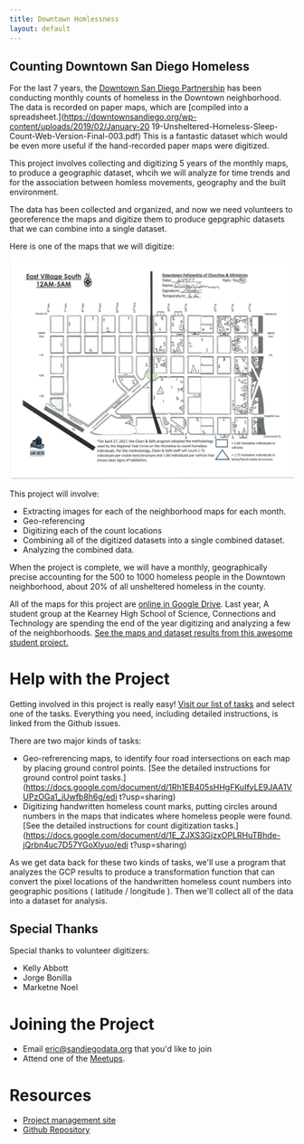 ```yaml
---
title: Downtown Homlessness
layout: default
---
```


## Counting Downtown San Diego Homeless

For the last 7 years, the [Downtown San Diego
Partnership](https://downtownsandiego.org/) has been conducting monthly counts
of homeless in the Downtown neighborhood. The data is recorded on paper maps,
which are [compiled into a
spreadsheet.](https://downtownsandiego.org/wp-content/uploads/2019/02/January-20
19-Unsheltered-Homeless-Sleep-Count-Web-Version-Final-003.pdf) This is a
fantastic dataset which would be even more useful if the hand-recorded paper
maps were digitized.

This project involves collecting and digitizing 5 years of the monthly maps, to
produce a geographic dataset, whcih we will analyze for time trends and for the
association between homless movements, geography and the built environment.

The data has been collected and organized, and now we need volunteers to
georeference the maps and digitize them to produce gepgraphic datasets that we
can combine into a single dataset.

Here is one of the maps that we will digitize:

<img src="example-map.png" alt="example map" width="650"/>

This project will involve:
* Extracting images for each of the neighborhood maps for each month.
* Geo-referencing
* Digitizing each of the count locations
* Combining all of the digitized datasets into a single combined dataset.
* Analyzing the combined data.

When the project is complete, we will have a monthly, geographically precise
accounting for the 500 to 1000 homeless people in the Downtown neighborhood,
about 20% of all unsheltered homeless in the county.

All of the maps for this project are [online in Google
Drive](https://drive.google.com/drive/u/3/folders/1mEhOX3k6vNi1CIrXDIZfxh0nGUM-pr9u).
 Last year, A student group at the Kearney High School of Science, Connections and
Technology are spending the end of the year digitizing and analyzing a few of the
neighborhoods. [See the maps and dataset results from this awesome student project.](https://www.sandiegodata.org/2019/06/homeless-in-the-gaslamp-district/) 

# Help with the Project

Getting involved in this project is really easy! [Visit our list of
tasks](https://github.com/sandiegodata-projects/downtown-partnership/issues) and select one
of the tasks. Everything you need, including detailed instructions, is linked from the
Github issues.

There are two major kinds of tasks: 

* Geo-refrerencing maps, to identify four road intersections on each map by placing ground
  control points. [See the detailed instructions for ground control point
  tasks.](https://docs.google.com/document/d/1Rh1EB405sHHgFKuIfyLE9JAA1VUPzOGa1_iUwfb8h6g/edi
  t?usp=sharing) 
* Digitizing handwritten homeless count marks, putting circles around
  numbers in the maps that indicates where homeless people were found. [See the detailed
  instructions for count digitization
  tasks.](https://docs.google.com/document/d/1E_ZJXS3GjzxOPLRHuTBhde-jQrbn4uc7D57YGoXlyuo/edi
  t?usp=sharing)

As we get data back for these two kinds of tasks, we'll use a program that analyzes the GCP
results to produce a transformation function that can convert the pixel locations of the
handwritten homeless count numbers into geographic positions ( latitude / longitude ). Then
we'll collect all of the data into a dataset for analysis.

## Special Thanks

Special thanks to volunteer digitizers: 

* Kelly Abbott
* Jorge Bonilla
* Marketne Noel 


# Joining the Project
* Email eric@sandiegodata.org that you'd like to join
* Attend one of the [Meetups](https://www.meetup.com/San-Diego-Regional-Data-Library/).

# Resources

* [Project management site](https://redmine.civicknowledge.com/projects/downtown-partnership-homeless)
* [Github Repository](https://github.com/sandiegodata-projects/downtown-partnership)
